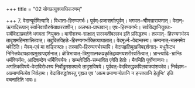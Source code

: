 +++
title = "02 योगप्रत्युक्त्यधिकरणम्"

+++
7. वेदान्पूर्वमित्यादि। विधाता-हिरण्यगर्भः। पूर्वम्-प्रजासर्गात्पूर्वम्। भगवतः-श्रीमन्नारायणात्। वेदान्- ऋगादिरूपान् सर्वानेवापौरुषेयाक्षरराशीन्। अलभत-प्राप्तवान्। एषः-हिरण्यगर्भः। सर्वविद्यानियुक्तः- सर्वविद्याप्रवर्तने भगवता नियुक्तः। वागीशश्च-साक्षात् सरस्वतीवल्लभ इति प्रसिद्धश्च। तस्मात्- हिरण्यगर्भस्य तादृशमहिमशालित्वात्। तदुदितविहतेः-हिरण्यगर्भाक्तिव्याघातात्। वेदमूर्ध्नः-वेदान्तस्य। कम्पनात्-चलनमेव भवेदिति। मैवम्-एवं मा शङ्किष्ठाः। तस्यापि-हिरण्यगर्भस्यापि। वेदापहृतिमुखविपद्दर्शनात्- मधुकैटभ निमित्तवेदापहारप्रमुखापद्दर्शनात्। क्षेत्रिभावात्-त्रिगुणात्मकप्रकृतिद्रव्यमयशरीरवर्तित्वात्। भ्रान्त्यादिः-भ्रान्तिः धर्मविपर्ययः, आदिशब्देन धर्मिविपर्ययः। सम्भवेदिति-सम्भावित एवेति हेतोः। मैवमिति पूर्वोणान्वयः। अगतिकविषये-वेदाविरोधस्य निर्वोढुमशक्यत्वे तादृशविषये। पूर्ववत्-वेदविरुद्धकपिलवाक्यांशवदेव। निर्वहामः-अप्रमाणमित्येव निर्वहामः। वेदाविरुद्धांशस्तु गृह्यत एव 'आत्म प्रमाणान्येतानि न हन्तव्यानि हेतुभिः' इति वचनादिति भावः॥